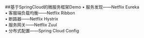 ##基于SpringCloud的微服务框架Demo
• 服务发现——Netflix Eureka  
• 客服端负载均衡——Netflix Ribbon  
• 断路器——Netflix Hystrix  
• 服务网关——Netflix Zuul  
• 分布式配置——Spring Cloud Config
